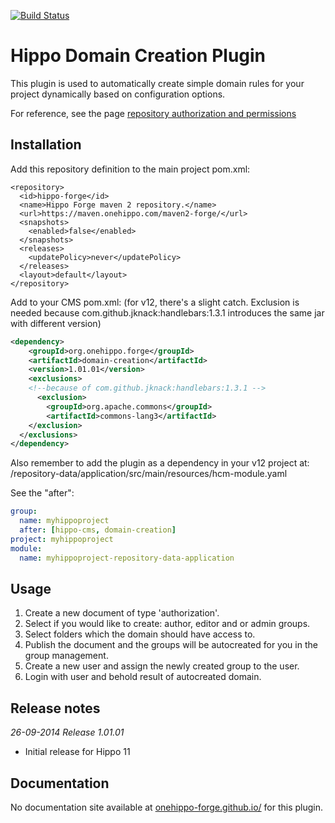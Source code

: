 [![Build Status](https://travis-ci.org/onehippo-forge/domain-creation.svg?branch=develop)](https://travis-ci.org/onehippo-forge/domain-creation)

# Hippo Domain Creation Plugin

This plugin is used to automatically create simple domain rules for your project dynamically based on configuration options.

For reference, see the page [repository authorization and permissions](http://www.onehippo.org/library/concepts/security/repository-authorization-and-permissions.html)

## Installation
Add this repository definition to the main project pom.xml:

```
<repository>
  <id>hippo-forge</id>
  <name>Hippo Forge maven 2 repository.</name>
  <url>https://maven.onehippo.com/maven2-forge/</url>
  <snapshots>
    <enabled>false</enabled>
  </snapshots>
  <releases>
    <updatePolicy>never</updatePolicy>
  </releases>
  <layout>default</layout>
</repository>
```

Add to your CMS pom.xml:
(for v12, there's a slight catch. Exclusion is needed because com.github.jknack:handlebars:1.3.1 introduces the same jar
with different version)
```xml
<dependency>
    <groupId>org.onehippo.forge</groupId>
    <artifactId>domain-creation</artifactId>
    <version>1.01.01</version>
    <exclusions>
    <!--because of com.github.jknack:handlebars:1.3.1 -->
      <exclusion>
        <groupId>org.apache.commons</groupId>
        <artifactId>commons-lang3</artifactId>
    </exclusion>
  </exclusions>
</dependency>
```
Also remember to add the plugin as a dependency in your v12 project at: /repository-data/application/src/main/resources/hcm-module.yaml

See the "after":
```yaml
group: 
  name: myhippoproject
  after: [hippo-cms, domain-creation]
project: myhippoproject
module:
  name: myhippoproject-repository-data-application
```

## Usage

1. Create a new document of type 'authorization'.
2. Select if you would like to create: author, editor and or admin groups.
3. Select folders which the domain should have access to.
4. Publish the document and the groups will be autocreated for you in the group management.
5. Create a new user and assign the newly created group to the user.
6. Login with user and behold result of autocreated domain.

## Release notes
_26-09-2014 Release 1.01.01_

- Initial release for Hippo 11
  

## Documentation 

No documentation site available at [onehippo-forge.github.io/](https://onehippo-forge.github.io/) for this plugin.
